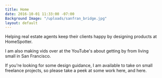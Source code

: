 ```yaml
---
title: Home
date: 2016-10-01 11:33:00 -07:00
Background Image: "/uploads/sanfran_bridge.jpg"
layout: default
---
```


Helping real estate agents keep their clients happy by designing products at HomeSpotter.

I am also making vids over at the YouTube's about getting by from living small in San Francisco.

If you're looking for some design guidance, I am available to take on small freelance projects, so please take a peek at some work here, and here.
